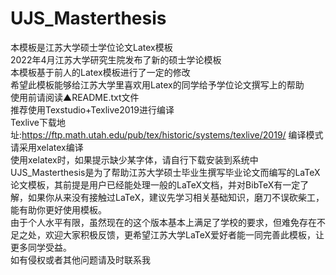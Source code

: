 # UJS_Masterthesis
本模板是江苏大学硕士学位论文Latex模板\
2022年4月江苏大学研究生院发布了新的硕士学论模板\
本模板基于前人的Latex模板进行了一定的修改\
希望此模板能够给江苏大学里喜欢用Latex的同学给予学位论文撰写上的帮助\
使用前请阅读▲README.txt文件\
推荐使用Texstudio+Texlive2019进行编译\
Texlive下载地址:https://ftp.math.utah.edu/pub/tex/historic/systems/texlive/2019/
编译模式请采用xelatex编译\
使用xelatex时，如果提示缺少某字体，请自行下载安装到系统中\
UJS_Masterthesis是为了帮助江苏大学硕士毕业生撰写毕业论文而编写的LaTeX论文模板，其前提是用户已经能处理一般的LaTeX文档，并对BibTeX有一定了解，如果你从来没有接触过LaTeX，建议先学习相关基础知识，磨刀不误砍柴工，能有助你更好使用模板。\
由于个人水平有限，虽然现在的这个版本基本上满足了学校的要求，但难免存在不足之处，欢迎大家积极反馈，更希望江苏大学LaTeX爱好者能一同完善此模板，让更多同学受益。\
如有侵权或者其他问题请及时联系我
